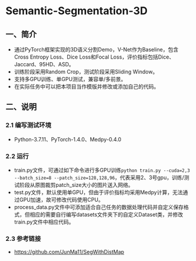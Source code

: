 # Semantic-Segmentation-3D

## 一、简介

* 通过PyTorch框架实现的3D语义分割Demo，V-Net作为Baseline，包含Cross Entropy Loss、Dice Loss和Focal Loss，评价指标包括Dice、Jaccard、95HD、ASD。
* 训练阶段采用Random Crop，测试阶段采用Sliding Window。
* 支持多GPU训练、单GPU测试，兼容单/多前景。
* 在实际任务中可以把本项目当作模版并修改或添加自己的代码。

## 二、说明

### 2.1 编写测试环境

* Python-3.7.11、PyTorch-1.4.0、Medpy-0.4.0

### 2.2 运行

* train.py文件，可通过如下命令进行多GPU训练```python train.py --cuda=2,3 --batch_size=8 --patch_size=128,128,96```，代表采用2、3号gpu，训练/测试阶段从原图裁剪patch_size大小的图片送入网络。
* test.py文件，默认使用单GPU，但由于评价指标均采用Medpy计算，无法通过GPU加速，故可修改代码使用CPU。
* process_data.py文件中可添加适合自己任务的数据处理代码并自定义保存格式，但相应的需要自行编写datasets文件夹下的自定义Dataset类，并修改train.py文件中相应代码。

### 2.3 参考链接

* <https://github.com/JunMa11/SegWithDistMap>
